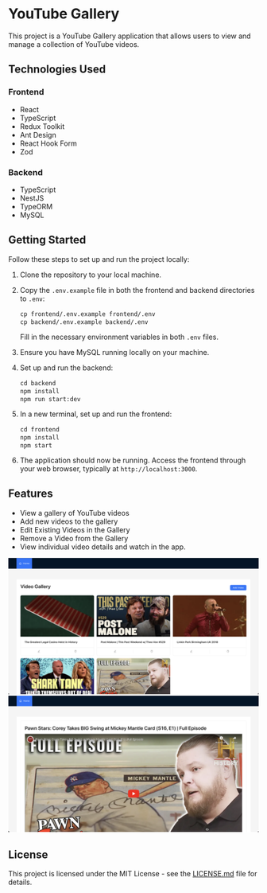 # YouTube Gallery

This project is a YouTube Gallery application that allows users to view and manage a collection of YouTube videos.

## Technologies Used

### Frontend
- React
- TypeScript
- Redux Toolkit
- Ant Design
- React Hook Form
- Zod

### Backend
- TypeScript
- NestJS
- TypeORM
- MySQL

## Getting Started

Follow these steps to set up and run the project locally:

1. Clone the repository to your local machine.

2. Copy the `.env.example` file in both the frontend and backend directories to `.env`:
   ```
   cp frontend/.env.example frontend/.env
   cp backend/.env.example backend/.env
   ```
   Fill in the necessary environment variables in both `.env` files.

3. Ensure you have MySQL running locally on your machine.

4. Set up and run the backend:
   ```
   cd backend
   npm install
   npm run start:dev
   ```

5. In a new terminal, set up and run the frontend:
   ```
   cd frontend
   npm install
   npm start
   ```

6. The application should now be running. Access the frontend through your web browser, typically at `http://localhost:3000`.

## Features

- View a gallery of YouTube videos
- Add new videos to the gallery
- Edit Existing Videos in the Gallery
- Remove a Video from the Gallery
- View individual video details and watch in the app.

![app-screenshot.png](assets/app-screenshot.png)
![app-screenshot.png](assets/app-screenshot-2.png)

## License

This project is licensed under the MIT License - see the [LICENSE.md](LICENSE.md) file for details.
